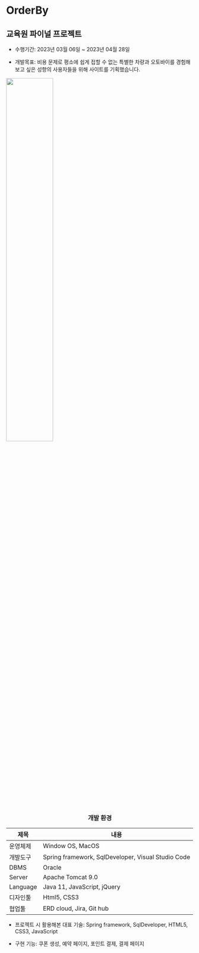 # OrderBy
## 교육원 파이널 프로젝트

* 수행기간: 2023년 03월 06일 ~ 2023년 04월 28일

* 개발목표: 비용 문제로 평소에 쉽게 접할 수 없는 특별한 차량과 오토바이를 경험해보고 싶은 성향의 사용자들을 위해 사이트를 기획했습니다.

<div align="left">
  <img src="https://user-images.githubusercontent.com/118333635/236735637-7a40a1c7-f486-4e96-b6d4-45d81d7d5385.png" width="50%" height="50%">
</div>


<div align= "center">
     
### 개발 환경

|제목|내용|
|-----|----|
|운영체제|Window OS, MacOS|
|개발도구|Spring framework, SqlDeveloper, Visual Studio Code|
|DBMS|Oracle|
|Server|Apache Tomcat 9.0|
|Language|Java 11, JavaScript, jQuery|
|디자인툴|Html5, CSS3|
|협업툴|ERD cloud, Jira, Git hub|
  
 </div>

* 프로젝트 시 활용해본 대표 기술: Spring framework, SqlDeveloper, HTML5, CSS3, JavaScript

* 구현 기능: 쿠폰 생성, 예약 페이지, 포인트 결제, 결제 페이지

